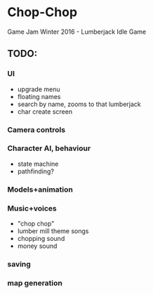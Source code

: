 # Chop-Chop
Game Jam Winter 2016 - Lumberjack Idle Game

## TODO:
### UI
*  upgrade menu
*  floating names
*  search by name, zooms to that lumberjack
*  char create screen

### Camera controls

### Character AI, behaviour
*  state machine
*  pathfinding?
  
### Models+animation

### Music+voices
*  "chop chop"
*  lumber mill theme songs
*  chopping sound
*  money sound
  
### saving

### map generation
